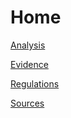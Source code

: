 # Home

[Analysis](https://oakstreetfalls.github.io/Analysis/about)

[Evidence](https://oakstreetfalls.github.io/Evidence/about)

[Regulations](https://oakstreetfalls.github.io/Regulations/about)

[Sources](https://oakstreetfalls.github.io/Sources/about)

